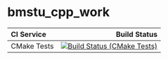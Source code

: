 # bmstu_cpp_work

| **CI Service** |                                                                                                                                                                                                  Build Status |
|:---------------|--------------------------------------------------------------------------------------------------------------------------------------------------------------------------------------------------------------:|
| CMake Tests    |     [![Build Status (CMake Tests)](https://github.com/anpanfy/bmstu_cpp_work/actions/workflows/ci-cmake-tests.yml/badge.svg)](https://github.com/anpanfy/bmstu_cpp_work/actions/workflows/ci-cmake-tests.yml) |

[]()